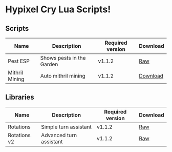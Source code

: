 # Hypixel Cry Lua Scripts!

## Scripts
| Name           |Description                    | Required version | Download             |
|----------------|-------------------------------|------------------|----------------------|
| Pest ESP       |Shows pests in the Garden      | v1.1.2           | [Raw](https://raw.githubusercontent.com/Nekiplay/Hypixel-Cry-Scripts/refs/heads/main/pest_esp.lua)            |
| Mithril Mining | Auto mithril mining           | v1.1.2           | [Download](https://github.com/Nekiplay/Hypixel-Cry-Scripts/raw/refs/heads/main/mining_v6.zip)            |


## Libraries
| Name           |Description                    | Required version | Download       |
|----------------|-------------------------------|------------------|----------------|
| Rotations      | Simple turn assistant         | v1.1.2           | [Raw](https://github.com/Nekiplay/Hypixel-Cry-Scripts/raw/refs/heads/main/libs/rotations.lua)
| Rotations v2   | Advanced turn assistant       | v1.1.2           | [Raw](https://github.com/Nekiplay/Hypixel-Cry-Scripts/raw/refs/heads/main/libs/rotations_v2)
